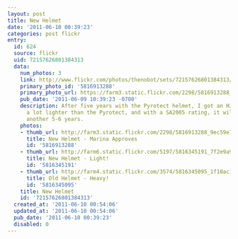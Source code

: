 ```yaml
---
layout: post
title: New Helmet
date: '2011-06-10 00:39:23'
categories: post flickr
entry:
  id: 624
  source: flickr
  uid: 72157626801384313
  data:
    num_photos: 3
    link: http://www.flickr.com/photos/thenobot/sets/72157626801384313/
    primary_photo_id: '5816913288'
    primary_photo_url: https://farm3.static.flickr.com/2298/5816913288_9ec59e7d02_m.jpg
    pub_date: '2011-06-09 10:39:23 -0700'
    description: After five years with the Pyrotect helmet, I got an HJC Si-12.  It's
      a lot lighter than the Pyrotect, and with a SA2005 rating, it will be good for
      another 5-6 years.
    photos:
    - thumb_url: http://farm3.static.flickr.com/2298/5816913288_9ec59e7d02_s.jpg
      title: New Helmet - Marina Approves
      id: '5816913288'
    - thumb_url: http://farm6.static.flickr.com/5197/5816345191_7f2e9a989f_s.jpg
      title: New Helmet - Light!
      id: '5816345191'
    - thumb_url: http://farm4.static.flickr.com/3574/5816345095_1f10ac11c1_s.jpg
      title: Old Helmet - Heavy!
      id: '5816345095'
    title: New Helmet
    id: '72157626801384313'
  created_at: '2011-06-10 00:54:06'
  updated_at: '2011-06-10 00:54:06'
  pub_date: '2011-06-10 00:39:23'
  disabled: 0
---
```

